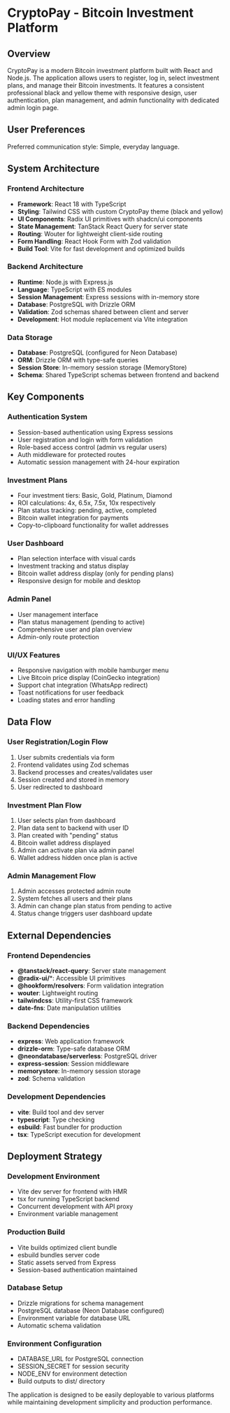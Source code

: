 # CryptoPay - Bitcoin Investment Platform

## Overview

CryptoPay is a modern Bitcoin investment platform built with React and Node.js. The application allows users to register, log in, select investment plans, and manage their Bitcoin investments. It features a consistent professional black and yellow theme with responsive design, user authentication, plan management, and admin functionality with dedicated admin login page.

## User Preferences

Preferred communication style: Simple, everyday language.

## System Architecture

### Frontend Architecture
- **Framework**: React 18 with TypeScript
- **Styling**: Tailwind CSS with custom CryptoPay theme (black and yellow)
- **UI Components**: Radix UI primitives with shadcn/ui components
- **State Management**: TanStack React Query for server state
- **Routing**: Wouter for lightweight client-side routing
- **Form Handling**: React Hook Form with Zod validation
- **Build Tool**: Vite for fast development and optimized builds

### Backend Architecture
- **Runtime**: Node.js with Express.js
- **Language**: TypeScript with ES modules
- **Session Management**: Express sessions with in-memory store
- **Database**: PostgreSQL with Drizzle ORM
- **Validation**: Zod schemas shared between client and server
- **Development**: Hot module replacement via Vite integration

### Data Storage
- **Database**: PostgreSQL (configured for Neon Database)
- **ORM**: Drizzle ORM with type-safe queries
- **Session Store**: In-memory session storage (MemoryStore)
- **Schema**: Shared TypeScript schemas between frontend and backend

## Key Components

### Authentication System
- Session-based authentication using Express sessions
- User registration and login with form validation
- Role-based access control (admin vs regular users)
- Auth middleware for protected routes
- Automatic session management with 24-hour expiration

### Investment Plans
- Four investment tiers: Basic, Gold, Platinum, Diamond
- ROI calculations: 4x, 6.5x, 7.5x, 10x respectively
- Plan status tracking: pending, active, completed
- Bitcoin wallet integration for payments
- Copy-to-clipboard functionality for wallet addresses

### User Dashboard
- Plan selection interface with visual cards
- Investment tracking and status display
- Bitcoin wallet address display (only for pending plans)
- Responsive design for mobile and desktop

### Admin Panel
- User management interface
- Plan status management (pending to active)
- Comprehensive user and plan overview
- Admin-only route protection

### UI/UX Features
- Responsive navigation with mobile hamburger menu
- Live Bitcoin price display (CoinGecko integration)
- Support chat integration (WhatsApp redirect)
- Toast notifications for user feedback
- Loading states and error handling

## Data Flow

### User Registration/Login Flow
1. User submits credentials via form
2. Frontend validates using Zod schemas
3. Backend processes and creates/validates user
4. Session created and stored in memory
5. User redirected to dashboard

### Investment Plan Flow
1. User selects plan from dashboard
2. Plan data sent to backend with user ID
3. Plan created with "pending" status
4. Bitcoin wallet address displayed
5. Admin can activate plan via admin panel
6. Wallet address hidden once plan is active

### Admin Management Flow
1. Admin accesses protected admin route
2. System fetches all users and their plans
3. Admin can change plan status from pending to active
4. Status change triggers user dashboard update

## External Dependencies

### Frontend Dependencies
- **@tanstack/react-query**: Server state management
- **@radix-ui/***: Accessible UI primitives
- **@hookform/resolvers**: Form validation integration
- **wouter**: Lightweight routing
- **tailwindcss**: Utility-first CSS framework
- **date-fns**: Date manipulation utilities

### Backend Dependencies
- **express**: Web application framework
- **drizzle-orm**: Type-safe database ORM
- **@neondatabase/serverless**: PostgreSQL driver
- **express-session**: Session middleware
- **memorystore**: In-memory session storage
- **zod**: Schema validation

### Development Dependencies
- **vite**: Build tool and dev server
- **typescript**: Type checking
- **esbuild**: Fast bundler for production
- **tsx**: TypeScript execution for development

## Deployment Strategy

### Development Environment
- Vite dev server for frontend with HMR
- tsx for running TypeScript backend
- Concurrent development with API proxy
- Environment variable management

### Production Build
- Vite builds optimized client bundle
- esbuild bundles server code
- Static assets served from Express
- Session-based authentication maintained

### Database Setup
- Drizzle migrations for schema management
- PostgreSQL database (Neon Database configured)
- Environment variable for database URL
- Automatic schema validation

### Environment Configuration
- DATABASE_URL for PostgreSQL connection
- SESSION_SECRET for session security
- NODE_ENV for environment detection
- Build outputs to dist/ directory

The application is designed to be easily deployable to various platforms while maintaining development simplicity and production performance.